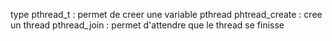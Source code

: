 type pthread_t : permet de creer une variable pthread
phtread_create : cree un thread
pthread_join : permet d'attendre que le thread se finisse
